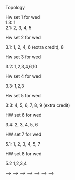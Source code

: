 Topology

Hw set 1 for wed  
1.3: 1  
2.1: 2, 3, 4, 5  


<!-- 3.1: 1, 2, 6, 8 -->
<!--  -->
Hw set 2 for wed 
<!--  -->
3.1: 1, 2, 4, 6 (extra credit), 8  

Hw set 3 for wed 

3.2: 1,2,3,4,6,10  

Hw set 4 for wed

3.3: 1,2,3  

Hw set 5 for wed

3:3: 4, 5, 6, 7, 8, 9 (extra credit)  

HW set 6 for wed

3.4: 2, 3, 4, 5, 6

HW set 7 for wed

5.1: 1, 2, 3, 4, 5, 7  

HW set 8 for wed

5.2 1,2,3,4  


<!--  -->
<!-- Hw set 3 for wed -->
<!--  -->
<!-- 3.2: 2, 3, 6, 11, 12   -->
<!-- 3.3: 1, 2,3   -->
<!--  -->
<!-- <!-- Hw set 4 for fri --> -->
<!-- <!--  --> -->
<!-- <!-- 3.3: 1,3 --> -->
<!-- <!--  --> -->
<!-- HW set 4 for wed -->
<!-- <!--  --> -->
<!-- <!-- 1. Show that rationals Q are totally disconnected with its topology inherited from R --> -->
<!-- <!--  --> -->
<!-- 3.3: 9,10   -->
<!-- 3.4: 2, 3, 4 -->
<!--  -->
<!-- HW set 5 for wed -->
<!--  -->
<!-- 3.4: 5, 6, 8, 9 -->
<!--  -->
<!-- HW set 6 for wed -->
<!--  -->
<!-- 5.1: 1, 2, 3, 4 -->
<!--  -->
<!-- HW set 7 for wed -->
<!--  -->
<!-- 5.1: 5, 6, 7   (You already did it) -->
<!--  -->
<!-- HW 8 -->
<!--  -->
<!-- 5.2: 1,2,3,4   -->
<!--  -->
<!-- HW 9 -->
<!--  -->
<!-- In the proof of Theorem 17 show that the map is a homeomorphism onto image. -->
<!--  -->
<!-- pg 53: 1, 2, 7, 9   -->
<!-- pg 96 2   -->
<!--  -->
<!-- HW 10 mon -->
<!--  -->
<!-- 1. Show that the mobius band $M=[0,1] \times R /(0,x) \sim (1,-x)$ is a vector bundle over $S^1$. That is check local triviality.   -->
<!--  -->
<!-- Lee: 3-1, 3-2, 3-4, 3-5   -->
<!--  -->
<!-- HW 11 fri -->
<!--  -->
<!-- Lee: 4-1, 4-2   -->
<!--  -->
<!-- HW 12 for fri -->
<!--  -->
<!-- Lee, Edition 2: -->
<!--  -->
<!-- 11-5,  11-11, 13-5   -->
<!-- 14-1, 14-5, 14-6   -->
<!--  -->
<!-- Lee -->
<!--  -->
<!-- 16-2,  -->
<!--  -->
<!--  -->
<!--  -->
<!--  -->
